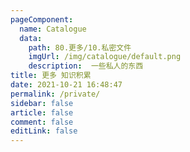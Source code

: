 ```yaml
---
pageComponent: 
  name: Catalogue
  data: 
    path: 80.更多/10.私密文件
    imgUrl: /img/catalogue/default.png
    description:  一些私人的东西
title: 更多 知识积累
date: 2021-10-21 16:48:47
permalink: /private/
sidebar: false
article: false
comment: false
editLink: false
---
```

